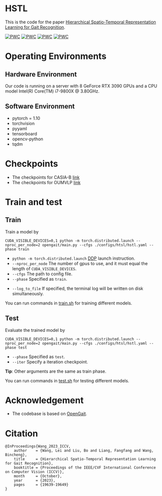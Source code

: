 # HSTL

This is the code for the paper [Hierarchical Spatio-Temporal Representation Learning for Gait Recognition](https://openaccess.thecvf.com/content/ICCV2023/papers/Wang_Hierarchical_Spatio-Temporal_Representation_Learning_for_Gait_Recognition_ICCV_2023_paper.pdf).

[![PWC](https://img.shields.io/endpoint.svg?url=https://paperswithcode.com/badge/hierarchical-spatio-temporal-representation/gait-recognition-in-the-wild-on-gait3d)](https://paperswithcode.com/sota/gait-recognition-in-the-wild-on-gait3d?p=hierarchical-spatio-temporal-representation)
[![PWC](https://img.shields.io/endpoint.svg?url=https://paperswithcode.com/badge/hierarchical-spatio-temporal-representation/gait-recognition-on-gait3d)](https://paperswithcode.com/sota/gait-recognition-on-gait3d?p=hierarchical-spatio-temporal-representation)
[![PWC](https://img.shields.io/endpoint.svg?url=https://paperswithcode.com/badge/hierarchical-spatio-temporal-representation/gait-recognition-on-oumvlp)](https://paperswithcode.com/sota/gait-recognition-on-oumvlp?p=hierarchical-spatio-temporal-representation)
[![PWC](https://img.shields.io/endpoint.svg?url=https://paperswithcode.com/badge/hierarchical-spatio-temporal-representation/multiview-gait-recognition-on-casia-b)](https://paperswithcode.com/sota/multiview-gait-recognition-on-casia-b?p=hierarchical-spatio-temporal-representation)

# Operating Environments
## Hardware Environment
Our code is running on a server with 8 GeForce RTX 3090 GPUs 
and a CPU model Intel(R) Core(TM) i7-9800X @ 3.80GHz.
## Software Environment
- pytorch = 1.10
- torchvision
- pyyaml
- tensorboard
- opencv-python
- tqdm

# Checkpoints
* The checkpoints for CASIA-B [link](https://drive.google.com/file/d/1keZBtWr9O8gfeqBB9qHNbZ-96Eh6LggB/view?usp=sharing)
* The checkpoints for OUMVLP [link](https://drive.google.com/file/d/1VNYC0QbHxw1aaBTFLj4DMIC2D36B1-ng/view?usp=sharing)

# Train and test
## Train
Train a model by
```
CUDA_VISIBLE_DEVICES=0,1 python -m torch.distributed.launch --nproc_per_node=2 opengait/main.py --cfgs ./configs/htsl/hstl.yaml --phase train
```
- `python -m torch.distributed.launch` [DDP](https://pytorch.org/tutorials/intermediate/ddp_tutorial.html) launch instruction.
- `--nproc_per_node` The number of gpus to use, and it must equal the length of `CUDA_VISIBLE_DEVICES`.
- `--cfgs` The path to config file.
- `--phase` Specified as `train`.
<!-- - `--iter` You can specify a number of iterations or use `restore_hint` in the config file and resume training from there. -->
- `--log_to_file` If specified, the terminal log will be written on disk simultaneously. 

You can run commands in [train.sh](train.sh) for training different models.

## Test
Evaluate the trained model by
```
CUDA_VISIBLE_DEVICES=0,1 python -m torch.distributed.launch --nproc_per_node=2 opengait/main.py --cfgs ./configs/htsl/hstl.yaml --phase test
```
- `--phase` Specified as `test`.
- `--iter` Specify a iteration checkpoint.

**Tip**: Other arguments are the same as train phase.

You can run commands in [test.sh](test.sh) for testing different models.

# Acknowledgement
* The codebase is based on [OpenGait](https://github.com/ShiqiYu/OpenGait).

# Citation
```
@InProceedings{Wang_2023_ICCV,
    author    = {Wang, Lei and Liu, Bo and Liang, Fangfang and Wang, Bincheng},
    title     = {Hierarchical Spatio-Temporal Representation Learning for Gait Recognition},
    booktitle = {Proceedings of the IEEE/CVF International Conference on Computer Vision (ICCV)},
    month     = {October},
    year      = {2023},
    pages     = {19639-19649}
}
```
